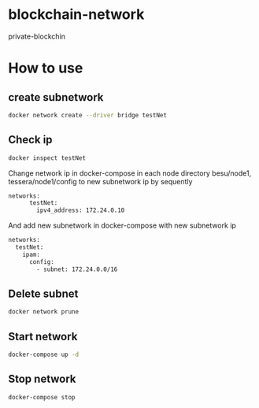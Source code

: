 # blockchain-network
private-blockchin


# How to use 
## create subnetwork
```sh
docker network create --driver bridge testNet

```
## Check ip
```sh     
docker inspect testNet         
```

Change network ip in docker-compose in each node directory  besu/node1, tessera/node1/config to new subnetwork ip by sequently 
```sh
networks:
      testNet:
        ipv4_address: 172.24.0.10
```

And add new subnetwork in docker-compose with new subnetwork ip
```sh
networks:
  testNet:
    ipam:
      config:
        - subnet: 172.24.0.0/16
```
        
## Delete subnet
```sh
docker network prune
```

## Start network
```sh
docker-compose up -d 

```

## Stop network
```sh
docker-compose stop
```
